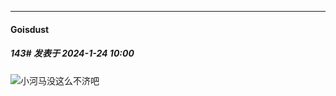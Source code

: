 
*****

####  Goisdust  
##### 143#       发表于 2024-1-24 10:00

<img src="https://static.saraba1st.com/image/smiley/face2017/001.png" referrerpolicy="no-referrer">小河马没这么不济吧

